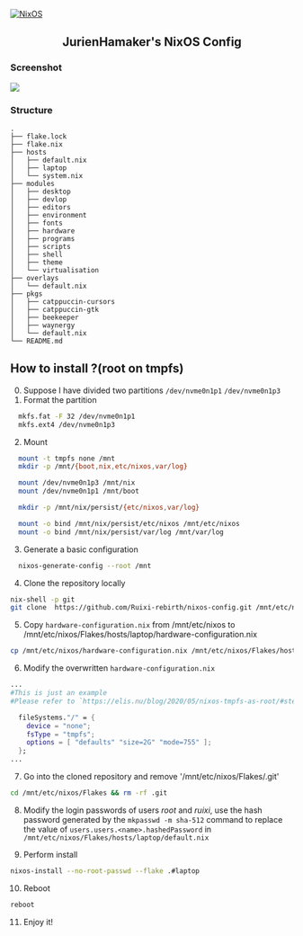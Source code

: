[![NixOS](https://github.com/JurienHamaker/nixos/actions/workflows/NixOS.yml/badge.svg)](https://github.con/JurienHamaker/nixos-config/actions/workflows/NixOS.yml)

<h2 align="center">JurienHamaker's NixOS Config</h2>

### Screenshot

![](https://user-images.githubusercontent.com/18376682/196764533-6d199f97-1402-47dc-b4c9-8ffd92e8de37.png)

### Structure

```
.
├── flake.lock
├── flake.nix
├── hosts
│   ├── default.nix
│   ├── laptop
│   └── system.nix
├── modules
│   ├── desktop
│   ├── devlop
│   ├── editors
│   ├── environment
│   ├── fonts
│   ├── hardware
│   ├── programs
│   ├── scripts
│   ├── shell
│   ├── theme
│   └── virtualisation
├── overlays
│   └── default.nix
├── pkgs
│   ├── catppuccin-cursors
│   ├── catppuccin-gtk
│   ├── beekeeper
│   ├── waynergy
│   └── default.nix
└── README.md
```

## How to install ?(root on tmpfs)

0. Suppose I have divided two partitions `/dev/nvme0n1p1` `/dev/nvme0n1p3`
1. Format the partition

```bash
  mkfs.fat -F 32 /dev/nvme0n1p1
  mkfs.ext4 /dev/nvme0n1p3
```

2. Mount

```bash
  mount -t tmpfs none /mnt
  mkdir -p /mnt/{boot,nix,etc/nixos,var/log}

  mount /dev/nvme0n1p3 /mnt/nix
  mount /dev/nvme0n1p1 /mnt/boot

  mkdir -p /mnt/nix/persist/{etc/nixos,var/log}

  mount -o bind /mnt/nix/persist/etc/nixos /mnt/etc/nixos
  mount -o bind /mnt/nix/persist/var/log /mnt/var/log
```

3. Generate a basic configuration

```bash
  nixos-generate-config --root /mnt
```

4. Clone the repository locally

```bash
nix-shell -p git
git clone  https://github.com/Ruixi-rebirth/nixos-config.git /mnt/etc/nixos/Flakes
```

5. Copy `hardware-configuration.nix` from /mnt/etc/nixos to /mnt/etc/nixos/Flakes/hosts/laptop/hardware-configuration.nix

```bash
cp /mnt/etc/nixos/hardware-configuration.nix /mnt/etc/nixos/Flakes/hosts/laptop/hardware-configuration.nix
```

6. Modify the overwritten `hardware-configuration.nix`

```nix
...
#This is just an example
#Please refer to `https://elis.nu/blog/2020/05/nixos-tmpfs-as-root/#step-4-1-configure-disks`

  fileSystems."/" = {
    device = "none";
    fsType = "tmpfs";
    options = [ "defaults" "size=2G" "mode=755" ];
  };
...
```

7. Go into the cloned repository and remove '/mnt/etc/nixos/Flakes/.git'

```bash
cd /mnt/etc/nixos/Flakes && rm -rf .git
```

8. Modify the login passwords of users _root_ and _ruixi_, use the hash password generated by the `mkpasswd -m sha-512` command to replace the value of `users.users.<name>.hashedPassword` in `/mnt/etc/nixos/Flakes/hosts/laptop/default.nix`

9. Perform install

```bash
nixos-install --no-root-passwd --flake .#laptop
```

10. Reboot

```bash
reboot
```

11. Enjoy it!
